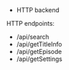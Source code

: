 * HTTP backend

HTTP endpoints:
* /api/search 
* /api/getTitleInfo
* /api/getEpisode
* /api/getSettings

